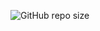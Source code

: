 ![GitHub repo size](https://img.shields.io/github/repo-size/CassioJhones/Learning_WPF?style=for-the-badge&label=Project%20Size&labelColor=%23512BD4)
